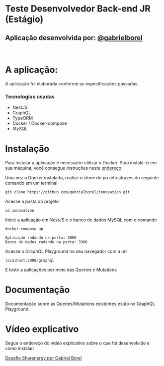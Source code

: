 # Teste Desenvolvedor Back-end JR (Estágio)

## Aplicação desenvolvida por: [@gabrielborel](https://github.com/gabrielborel)

<br>

# A aplicação:

A aplicação foi elaborada conforme as especificações passadas.

### Tecnologias usadas

- NestJS
- GraphQL
- TypeORM
- Docker / Docker-compose
- MySQL


# Instalação
Para instalar a aplicação é necessário utilizar o Docker. Para instalá-lo em sua máquina, você consegue instruções neste [endereço](https://www.docker.com/get-started/).

Uma vez o Docker instalado, realize o clone do projeto através do seguinte comando em um terminal
```
git clone https://github.com/gabrielborel/innovation.git
```

Acesse a pasta do projeto
```
cd innovation
```

Inicie a aplicação em NestJS e o banco de dados MySQL com o comando
```
docker-compose up

Aplicação rodando na porta: 3000
Banco de dados rodando na porta: 3306
```

Acesse o GraphQL Playground no seu navegador com a url 
```
localhost:3000/graphql
```
E teste a aplicações por meio das Queries e Mutations

# Documentação
Documentação sobre as Queries/Mutations existentes estão no GraphQL Playground.

# Vídeo explicativo
Segue o endereço do vídeo explicativo sobre o que foi desenvolvido e como instalar:

[Desafio Sharenergy por Gabriel Borel](https://youtu.be/i7SsrfeF6gA)
